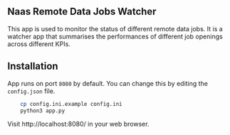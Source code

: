 ## Naas Remote Data Jobs Watcher

This app is used to monitor the status of different remote data jobs. It is a watcher app that summarises the performances of different job openings across different KPIs. 

## Installation
App runs on port `8080` by default. You can change this by editing the `config.json` file.
    
```bash
    cp config.ini.example config.ini
    python3 app.py
```
Visit http://localhost:8080/ in your web browser.